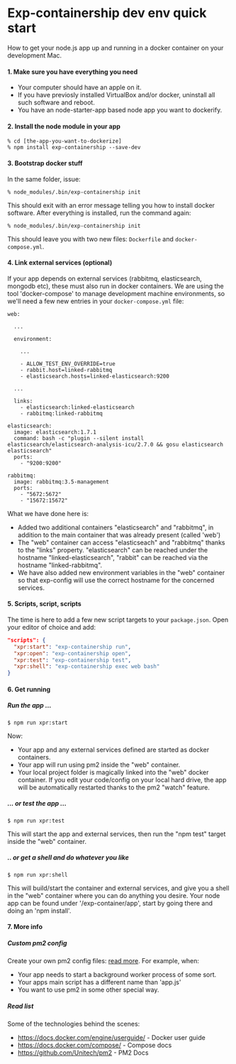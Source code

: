 # Exp-containership dev env quick start

How to get your node.js app up and running in a docker container on your development Mac.

#### 1. Make sure you have everything you need

* Your computer should have an apple on it.
* If you have previosly installed VirtualBox and/or docker, uninstall all such software and reboot.
* You have an node-starter-app based node app you want to dockerify.

#### 2. Install the node module in your app

```
% cd [the-app-you-want-to-dockerize]
% npm install exp-containership --save-dev
```

#### 3. Bootstrap docker stuff
In the same folder, issue:

```
% node_modules/.bin/exp-containership init
```

This should exit with an error message telling you how to install docker software.
After everything is installed, run the command again:

```
% node_modules/.bin/exp-containership init
```

This should leave you with two new files: `Dockerfile` and `docker-compose.yml`.

#### 4. Link external services (optional)

If your app depends on external services (rabbitmq, elasticsearch, mongodb etc), these must also
run in docker containers. We are using the tool 'docker-compose' to manage
development machine environments, so we'll need a few new entries in your `docker-compose.yml` file:

```
web:

  ...

  environment:
    
    ...

    - ALLOW_TEST_ENV_OVERRIDE=true
    - rabbit.host=linked-rabbitmq
    - elasticsearch.hosts=linked-elasticsearch:9200

  ...

  links:
    - elasticsearch:linked-elasticsearch
    - rabbitmq:linked-rabbitmq
    
elasticsearch:
  image: elasticsearch:1.7.1
  command: bash -c "plugin --silent install elasticsearch/elasticsearch-analysis-icu/2.7.0 && gosu elasticsearch elasticsearch"
  ports:
    - "9200:9200"
  
rabbitmq:
  image: rabbitmq:3.5-management
  ports:
    - "5672:5672"
    - "15672:15672"
```

What we have done here is:

* Added two additional containers "elasticsearch" and "rabbitmq", in addition to the main container
that was already present (called 'web')
* The "web" container can access "elasticseach" and "rabbitmq" thanks to the "links" property.
"elasticsearch" can be reached under the hostname "linked-elasticsearch", "rabbit" can be reached via
the hostname "linked-rabbitmq".
* We have also added new environment variables in the "web" container so that exp-config will use the correct
hostname for the concerned services.

#### 5. Scripts, script, scripts

The time is here to add a few new script targets to your `package.json`.
Open your editor of choice and add:

```json
"scripts": {
  "xpr:start": "exp-containership run",
  "xpr:open": "exp-containership open",
  "xpr:test": "exp-containership test",
  "xpr:shell": "exp-containership exec web bash"
}
```

#### 6. Get running

##### Run the app ...

```
$ npm run xpr:start
```

Now:

* Your app and any external services defined are started as docker containers.
* Your app will run using pm2 inside the "web" container.
* Your local project folder is magically linked into the "web" docker container. If you edit your
code/config on your local hard drive, the app will be automatically restarted thanks to the
pm2 "watch" feature.

##### ... or test the app ...

```
$ npm run xpr:test
```

This will start the app and external services, then run the "npm test" target inside the "web"
container.

##### .. or get a shell and do whatever you like

```
$ npm run xpr:shell
```

This will build/start the container and external services, and give you a shell in the "web" container where you can do
anything you desire. Your node app can be found under '/exp-container/app', start by going there
and doing an 'npm install'.

#### 7. More info

##### Custom pm2 config 

Create your own pm2 config files: [read more](README.md#custom-pm2-config-optional). For example, when:
* Your app needs to start a background worker process of some sort.
* Your apps main script has a different name than 'app.js'
* You want to use pm2 in some other special way.

##### Read list

Some of the technologies behind the scenes:

* https://docs.docker.com/engine/userguide/ - Docker user guide
* https://docs.docker.com/compose/ - Compose docs
* https://github.com/Unitech/pm2 - PM2 Docs

